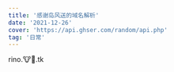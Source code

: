 ```yaml
---
title: '感谢岛风送的域名解析'
date: '2021-12-26'
cover: 'https://api.ghser.com/random/api.php'
tag: '日常'
---
```


rino.🐮🍺.tk
